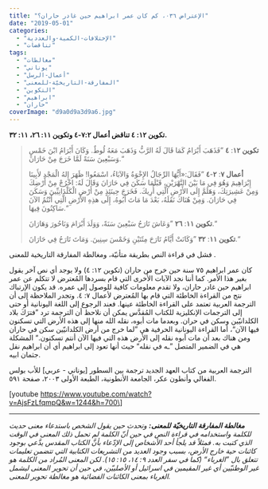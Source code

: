 ```yaml
---
title: "الإعتراض ٠٣٦، كم كان عمر ابراهيم حين غادر حاران؟"
date: "2019-05-01"
categories: 
  - "الإختلافات-الكمية-والعددية"
  - "تناقضات"
tags: 
  - "مغالطات"
  - "يوناني"
  - "أعمال-الرسل"
  - "المفارقة-التاريخيّة-للمعنى"
  - "التكوين"
  - "ابراهيم"
  - "حاران"
coverImage: "d9a0d9a3d9a6.jpg"
---
```


**تكوين ١٢: ٤ تناقض أعمال ٧:٢-٤ وتكوين ١١: ٢٦، ١١: ٣٢.**

> **تكوين ١٢**: **٤** ”فَذَهَبَ أَبْرَامُ كَمَا قَالَ لَهُ الرَّبُّ وَذَهَبَ مَعَهُ لُوطٌ. وَكَانَ أَبْرَامُ ابْنَ خَمْسٍ وَسَبْعِينَ سَنَةً لَمَّا خَرَجَ مِنْ حَارَانَ.“
> 
> **أعمال ٧**: **٢**\-**٤** ”فَقَالَ:«أَيُّهَا الرِّجَالُ الإِخْوَةُ وَالآبَاءُ، اسْمَعُوا! ظَهَرَ إِلهُ الْمَجْدِ لأَبِينَا إِبْرَاهِيمَ وَهُوَ فِي مَا بَيْنَ النَّهْرَيْنِ، قَبْلَمَا سَكَنَ فِي حَارَانَ وَقَالَ لَهُ: اخْرُجْ مِنْ أَرْضِكَ وَمِنْ عَشِيرَتِكَ، وَهَلُمَّ إِلَى الأَرْضِ الَّتِي أُرِيكَ. فَخَرَجَ حِينَئِذٍ مِنْ أَرْضِ الْكَلْدَانِيِّينَ وَسَكَنَ فِي حَارَانَ. وَمِنْ هُنَاكَ نَقَلَهُ، بَعْدَ مَا مَاتَ أَبُوهُ، إِلَى هذِهِ الأَرْضِ الَّتِي أَنْتُمُ الآنَ سَاكِنُونَ فِيهَا.“
> 
> **تكوين ١١**: **٢٦** ”وَعَاشَ تَارَحُ سَبْعِينَ سَنَةً، وَوَلَدَ أَبْرَامَ وَنَاحُورَ وَهَارَانَ.“
> 
> **تكوين ١١**: **٣٢** ”وَكَانَتْ أَيَّامُ تَارَحَ مِئَتَيْنِ وَخَمْسَ سِنِينَ. وَمَاتَ تَارَحُ فِي حَارَانَ.“

فشل في قراءة النص بطريقة متأنيّة، ومغالطة المفارقة التاريخية للمعنى .

كان عمر ابراهيم ٧٥ سنة حين خرج من حاران (تكوين ١٢: ٤) ولا يوجد أي نص آخر يقول بغير هذا الأمر. كما أننا نجد الآيات الأُخرى التي قام بسردها المُعترض لا تتكلم عن عمر ابراهيم حين غادر حاران، ولا تقدم معلومات كافية للوصول إلى عمره. قد يكون الإرتباك نتج من القراءة الخاطئة التي قام بها المُعترض لأعمال ٧: ٤. وتجدر الملاحظة إلى أن الترجمة العربية تعتمد على القراءة الخاطئة عينها. فعند الرجوع إلى اللغة اليونانية أو حتى إلى الترجمات الإنكليزية للكتاب المُقدَّس يمكن أن نلاحظ أن الترجمة ترد ”فترَكَ بلاد الكلدانيّين وسكن في حران. وبعدما مات أبوه، نقله الله منها إلى هذه الأرض التي تسكنون فيها الآن“، أما القراءة اليونانية الحرفية هي ”لما خرج من أرض الكلدانيّين سكن في حاران ومن هناك بعد أن مات أبوه نقله إلى الأرض هذه التي فيها الآن أنتم تسكنون.“ المشكلة هي في الضمير المتصل ”ـه في نقله“ حيث أنها تعود إلى ابراهيم أي أن ابراهيم نقل جثمان ابيه.

الترجمة العربية من كتاب العهد الجديد ترجمة بين السطور \[يوناني \- عربي\] للأب بولس الفغالي وأنطون عكر، الجامعة الأنطونية، الطبعة الأولى ٢٠٠٣، صفحة ٥٩١.

\[youtube https://www.youtube.com/watch?v=AjsFzLfqmpQ&w=1244&h=700\]

* * *

_**مغالطة المفارقة التاريخيّة للمعنى:** وتحدث حين يقول الشخص باستدعاء معنى حديث للكلمة واستخدامه في قراءة النص في حين أنّ الكلمة لم تحمل ذلك المعنى في الوقت الذي كتبت به. فمثلاً قد يلجأ أحد الأشخاص إلى الإدّعاء بأنَّ الكتاب المقدس يدَّعي بوجود كائنات حية خارج الأرض، بسبب وجود العديد من التشريعات الكتابية التي تتضمن تعليمات تتعلق بال ”الغرباء“ (كما في سفر العدد ٩: ١٤، ١٥: ١٥). لكن المعنى المُراد من الكلمة هو غير الوطنيّين أي غير المقيمين في اسرائيل أو الأصلييّن، في حين أن تحوير المعنى ليشمل الغرباء بمعنى الكائنات الفضائية هو مغالطة تحوير للمعنى._
